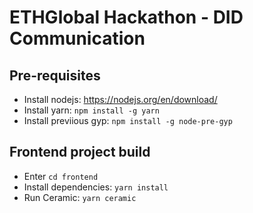 # ETHGlobal Hackathon - DID Communication


## Pre-requisites

- Install nodejs: https://nodejs.org/en/download/
- Install yarn: `npm install -g yarn`
- Install previious gyp: `npm install -g node-pre-gyp`


## Frontend project build

- Enter `cd frontend`
- Install dependencies: `yarn install`
- Run Ceramic: `yarn ceramic`
